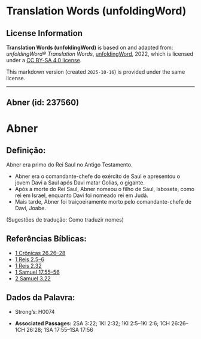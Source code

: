 # Translation Words (unfoldingWord)

## License Information

**Translation Words (unfoldingWord)** is based on and adapted from: _unfoldingWord® Translation Words_, [unfoldingWord](https://unfoldingword.org/utw), 2022, which is licensed under a [CC BY-SA 4.0 license](https://creativecommons.org/licenses/by-sa/4.0/legalcode.en).

This markdown version (created `2025-10-16`) is provided under the same license.



--------------------------------

## Abner (id: 237560)

Abner
=====

Definição:
----------

Abner era primo do Rei Saul no Antigo Testamento.

* Abner era o comandante\-chefe do exército de Saul e apresentou o jovem Davi a Saul após Davi matar Golias, o gigante.
* Após a morte do Rei Saul, Abner nomeou o filho de Saul, Isbosete, como rei em Israel, enquanto Davi foi nomeado rei em Judá.
* Mais tarde, Abner foi traiçoeiramente morto pelo comandante\-chefe de Davi, Joabe.

(Sugestões de tradução: Como traduzir nomes)

Referências Bíblicas:
---------------------

* [1 Crônicas 26\.26–28](https://ref.ly/1Chr26:26-1Chr26:28)
* [1 Reis 2\.5–6](https://ref.ly/1Kgs2:5-1Kgs2:6)
* [1 Reis 2\.32](https://ref.ly/1Kgs2:32)
* [1 Samuel 17\.55–56](https://ref.ly/1Sam17:55-1Sam17:56)
* [2 Samuel 3\.22](https://ref.ly/2Sam3:22)

Dados da Palavra:
-----------------

* Strong’s: H0074

* **Associated Passages:** 2SA 3:22; 1KI 2:32; 1KI 2:5–1KI 2:6; 1CH 26:26–1CH 26:28; 1SA 17:55–1SA 17:56

